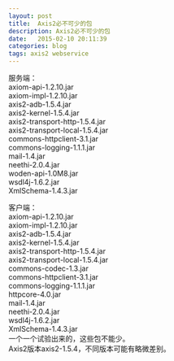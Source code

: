 ```yaml
---
layout: post
title:  Axis2必不可少的包
description: Axis2必不可少的包
date:   2015-02-10 20:11:39
categories: blog
tags: axis2 webservice
---                                                                                                         
```

服务端：                                          
axiom-api-1.2.10.jar                              
axiom-impl-1.2.10.jar                             
axis2-adb-1.5.4.jar                               
axis2-kernel-1.5.4.jar                            
axis2-transport-http-1.5.4.jar                    
axis2-transport-local-1.5.4.jar                   
commons-httpclient-3.1.jar                        
commons-logging-1.1.1.jar                         
mail-1.4.jar                                      
neethi-2.0.4.jar                                  
woden-api-1.0M8.jar                               
wsdl4j-1.6.2.jar                                  
XmlSchema-1.4.3.jar                               
  
客户端：                                          
axiom-api-1.2.10.jar                              
axiom-impl-1.2.10.jar                             
axis2-adb-1.5.4.jar                               
axis2-kernel-1.5.4.jar                            
axis2-transport-http-1.5.4.jar                    
axis2-transport-local-1.5.4.jar                   
commons-codec-1.3.jar                             
commons-httpclient-3.1.jar                        
commons-logging-1.1.1.jar                         
httpcore-4.0.jar                                  
mail-1.4.jar                                      
neethi-2.0.4.jar                                  
wsdl4j-1.6.2.jar                                  
XmlSchema-1.4.3.jar                               
一个一个试验出来的，这些包不能少。                
Axis2版本axis2-1.5.4，不同版本可能有略微差别。     